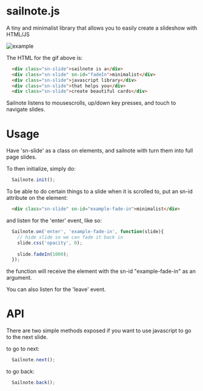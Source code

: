 # sailnote.js
A tiny and minimalist library that allows you to easily create a slideshow with HTML/JS

![example](http://zippy.gfycat.com/EvilCompleteCoqui.gif)


The HTML for the gif above is:
```html
  <div class="sn-slide">sailnote is a</div>
  <div class="sn-slide" sn-id="fadeIn">minimalist</div>
  <div class="sn-slide">javascript library</div>
  <div class="sn-slide">that helps you</div>
  <div class="sn-slide">create beautiful cards</div>
```
Sailnote listens to mousescrolls, up/down key presses, and touch to navigate slides.


# Usage
Have 'sn-slide' as a class on elements, and sailnote with turn them into full page slides.

To then initialize, simply do:
```javascript
  Sailnote.init();
```

To be able to do certain things to a slide when it is scrolled to, put an sn-id attribute on the element:
```html
  <div class="sn-slide" sn-id="example-fade-in">minimalist</div>
```

and listen for the 'enter' event, like so:
```javascript
  Sailnote.on('enter', 'example-fade-in', function(slide){
    // hide slide so we can fade it back in
    slide.css('opacity', 0);
    
    slide.fadeIn(1000);
  });
```
the function will receive the element with the sn-id "example-fade-in" as an argument.

You can also listen for the 'leave' event.

# API

There are two simple methods exposed if you want to use javascript to go to the next slide.

to go to next:
```javascript
  Sailnote.next();
```


to go back:
```javascript
  Sailnote.back();
```
